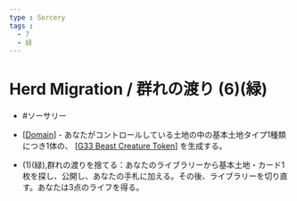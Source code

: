```yaml
---
type : Sorcery
tags : 
  - 7
  - 緑
---
```

# Herd Migration / 群れの渡り (6)(緑)

* #ソーサリー

* [[Domain]] - あなたがコントロールしている土地の中の基本土地タイプ1種類につき1体の、 [[G33 Beast Creature Token]] を生成する。
* (1)(緑),群れの渡りを捨てる：あなたのライブラリーから基本土地・カード1枚を探し、公開し、あなたの手札に加える。その後、ライブラリーを切り直す。あなたは3点のライフを得る。




[//begin]: # "Autogenerated link references for markdown compatibility"
[Domain]: ../../KeywordAbilities/Domain.md "Domain / 版図"
[G33 Beast Creature Token]: <../Creatures/Tokens/G33 Beast Creature Token.md> "Green Beast Creature Token / 緑 ビースト・クリーチャー・トークン 3/3"
[//end]: # "Autogenerated link references"